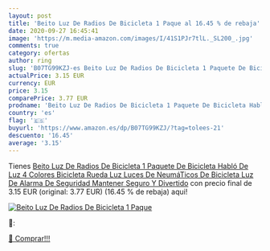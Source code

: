 ```yaml
---
layout: post
title: 'Beito Luz De Radios De Bicicleta 1 Paque al 16.45 % de rebaja'
date: 2020-09-27 16:45:41
image: 'https://m.media-amazon.com/images/I/41S1PJr7tlL._SL200_.jpg'
comments: true
category: ofertas
author: ring
slug: 'B07TG99KZJ-es Beito Luz De Radios De Bicicleta 1 Paquete De Bicicleta Habló De Luz 4 Colores Bicicleta Rueda Luz Luces De NeumáTicos De Bicicleta Luz De Alarma De Seguridad Mantener Seguro Y Divertido'
actualPrice: 3.15 EUR
currency: EUR
price: 3.15
comparePrice: 3.77 EUR
prodname: 'Beito Luz De Radios De Bicicleta 1 Paquete De Bicicleta Habló De Luz 4 Colores Bicicleta Rueda Luz Luces De NeumáTicos De Bicicleta Luz De Alarma De Seguridad Mantener Seguro Y Divertido'
country: 'es'
flag: '🇪🇸'
buyurl: 'https://www.amazon.es/dp/B07TG99KZJ/?tag=tolees-21'
descuento: '16.45'
average: '3.15'
---
```


Tienes [Beito Luz De Radios De Bicicleta 1 Paquete De Bicicleta Habló De Luz 4 Colores Bicicleta Rueda Luz Luces De NeumáTicos De Bicicleta Luz De Alarma De Seguridad Mantener Seguro Y Divertido](https://www.amazon.es/dp/B07TG99KZJ/?tag=tolees-21) con precio final de  3.15 EUR (original: 3.77 EUR) (16.45 %  de rebaja) aqui!

[![Beito Luz De Radios De Bicicleta 1 Paque](https://m.media-amazon.com/images/I/41S1PJr7tlL._SL200_.jpg)](https://www.amazon.es/dp/B07TG99KZJ/?tag=tolees-21)

🔎:


[🛒 Comprar!!!](https://www.amazon.es/dp/B07TG99KZJ/?tag=tolees-21)
